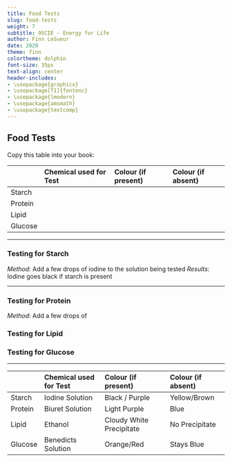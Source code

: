 ```yaml
---
title: Food Tests
slug: food-tests
weight: 7
subtitle: 9SCIE - Energy for Life
author: Finn LeSueur
date: 2020
theme: finn
colortheme: dolphin
font-size: 35px
text-align: center
header-includes:
- \usepackage{graphicx}
- \usepackage[T1]{fontenc}
- \usepackage{lmodern}
- \usepackage{amsmath}
- \usepackage{textcomp}
---
```


## Food Tests

Copy this table into your book:

|         | Chemical used for Test | Colour (if present) | Colour (if absent) |
|:--------|:-----------------------|:--------------------|:-------------------|
| Starch  |                        |                     |                    |
| Protein |                        |                     |                    |
| Lipid   |                        |                     |                    |
| Glucose |                        |                     |                    |

---

### Testing for Starch

_Method_: Add a few drops of iodine to the solution being tested
_Results_: Iodine goes black if starch is present

---

### Testing for Protein

_Method_: Add a few drops of 

### Testing for Lipid

### Testing for Glucose

---

|         | Chemical used for Test | Colour (if present)      | Colour (if absent) |
|:--------|:-----------------------|:-------------------------|:-------------------|
| Starch  | Iodine Solution        | Black / Purple           | Yellow/Brown       |
| Protein | Biuret Solution        | Light Purple             | Blue               |
| Lipid   | Ethanol                | Cloudy White Precipitate | No Precipitate     |
| Glucose | Benedicts Solution     | Orange/Red               | Stays Blue         |
